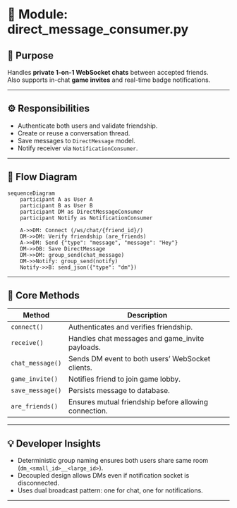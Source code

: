 # 🧩 Module: direct_message_consumer.py

## 📘 Purpose
Handles **private 1-on-1 WebSocket chats** between accepted friends.  
Also supports in-chat **game invites** and real-time badge notifications.

---

## ⚙️ Responsibilities
- Authenticate both users and validate friendship.
- Create or reuse a conversation thread.
- Save messages to `DirectMessage` model.
- Notify receiver via `NotificationConsumer`.

---

## 🔄 Flow Diagram

```mermaid
sequenceDiagram
    participant A as User A
    participant B as User B
    participant DM as DirectMessageConsumer
    participant Notify as NotificationConsumer

    A->>DM: Connect (/ws/chat/{friend_id}/)
    DM->>DM: Verify friendship (are_friends)
    A->>DM: Send {"type": "message", "message": "Hey"}
    DM->>DB: Save DirectMessage
    DM->>DM: group_send(chat_message)
    DM->>Notify: group_send(notify)
    Notify->>B: send_json({"type": "dm"})
```

---

## 🧱 Core Methods

| Method | Description |
|--------|-------------|
| `connect()` | Authenticates and verifies friendship. |
| `receive()` | Handles chat messages and game_invite payloads. |
| `chat_message()` | Sends DM event to both users’ WebSocket clients. |
| `game_invite()` | Notifies friend to join game lobby. |
| `save_message()` | Persists message to database. |
| `are_friends()` | Ensures mutual friendship before allowing connection. |

---

## 💡 Developer Insights
- Deterministic group naming ensures both users share same room (`dm_<small_id>__<large_id>`).
- Decoupled design allows DMs even if notification socket is disconnected.
- Uses dual broadcast pattern: one for chat, one for notifications.

---
